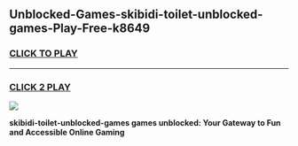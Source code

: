 
## Unblocked-Games-skibidi-toilet-unblocked-games-Play-Free-k8649
<h3>
<a href="https://premium76.site?title=skibidi-toilet-unblocked-games&ref=22A">CLICK TO PLAY</a></h3>
<hr>

<h3>
<a href="https://premium76.site?title=skibidi-toilet-unblocked-games&ref=22A">CLICK 2 PLAY</a>
  
</h3>

<a href="https://premium76.site?title=skibidi-toilet-unblocked-games&ref=22A"><img src="https://clearcache.store/games.png"></a>


**skibidi-toilet-unblocked-games games unblocked: Your Gateway to Fun and Accessible Online Gaming**
